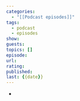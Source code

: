 ```yaml
---
categories:
  - "[[Podcast episodes]]"
tags:
  - podcast
  - episodes
show: 
guests: 
topics: []
episode: 
url: 
rating: 
published: 
last: {{date}}
---
```

- 